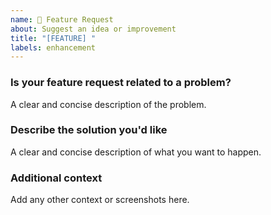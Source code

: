 ```yaml
---
name: 🚀 Feature Request
about: Suggest an idea or improvement
title: "[FEATURE] "
labels: enhancement
---
```


### Is your feature request related to a problem?
A clear and concise description of the problem.

### Describe the solution you'd like
A clear and concise description of what you want to happen.

### Additional context
Add any other context or screenshots here.